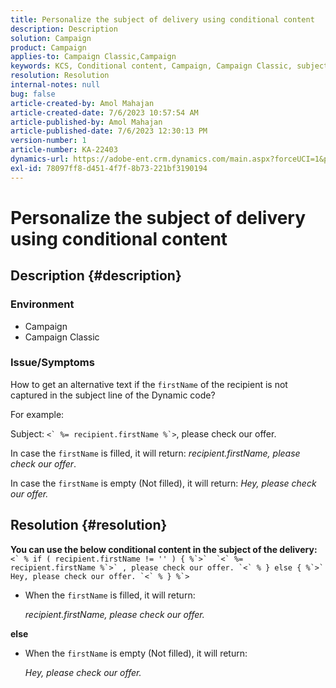 ```yaml
---
title: Personalize the subject of delivery using conditional content
description: Description
solution: Campaign
product: Campaign
applies-to: Campaign Classic,Campaign
keywords: KCS, Conditional content, Campaign, Campaign Classic, subject of delivery
resolution: Resolution
internal-notes: null
bug: false
article-created-by: Amol Mahajan
article-created-date: 7/6/2023 10:57:54 AM
article-published-by: Amol Mahajan
article-published-date: 7/6/2023 12:30:13 PM
version-number: 1
article-number: KA-22403
dynamics-url: https://adobe-ent.crm.dynamics.com/main.aspx?forceUCI=1&pagetype=entityrecord&etn=knowledgearticle&id=9afd06f3-eb1b-ee11-8f6e-6045bd006b4b
exl-id: 78097ff8-d451-4f7f-8b73-221bf3190194
---
```

# Personalize the subject of delivery using conditional content

## Description {#description}


### <b>Environment</b>

- Campaign
- Campaign Classic




### <b>Issue/Symptoms</b>

How to get an alternative text if the `firstName` of the recipient is not captured in the subject line of the Dynamic code?

For example:

Subject: ``<` %= recipient.firstName %`>``, please check our offer.

In case the `firstName` is filled, it will return: *recipient.firstName, please check our offer*.

In case the `firstName` is empty (Not filled), it will return: *Hey, please check our offer.*




## Resolution {#resolution}

<b>You can use the below conditional content in the subject of the delivery:</b>
``<` % if ( recipient.firstName != '' ) { %`>`  `<` %= recipient.firstName %`>` , please check our offer. `<` % } else { %`>`  Hey, please check our offer. `<` % } %`>``

- When the `firstName` is filled, it will return:

    *recipient.firstName, please check our offer.*


<b>else</b>

- When the `firstName` is empty (Not filled), it will return:

    *Hey, please check our offer.*

